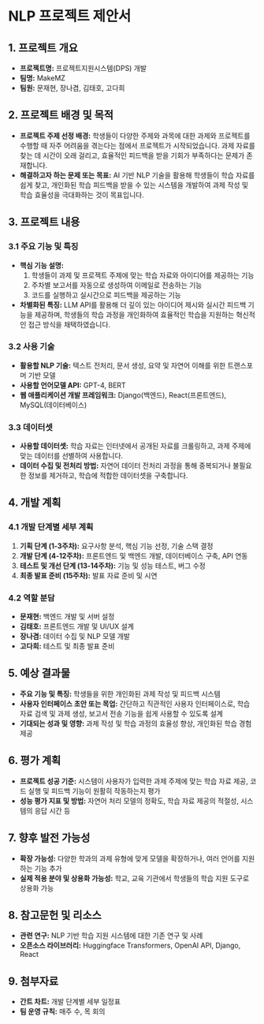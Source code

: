 # NLP 프로젝트 제안서

## 1. 프로젝트 개요

- **프로젝트명:** 프로젝트지원시스템(DPS) 개발
- **팀명:** MakeMZ
- **팀원:** 문재현, 장나겸, 김태호, 고다희

## 2. 프로젝트 배경 및 목적

- **프로젝트 주제 선정 배경:** 학생들이 다양한 주제와 과목에 대한 과제와 프로젝트를 수행할 때 자주 어려움을 겪는다는 점에서 프로젝트가 시작되었습니다. 과제 자료를 찾는 데 시간이 오래 걸리고, 효율적인 피드백을 받을 기회가 부족하다는 문제가 존재합니다.
- **해결하고자 하는 문제 또는 목표:** AI 기반 NLP 기술을 활용해 학생들이 학습 자료를 쉽게 찾고, 개인화된 학습 피드백을 받을 수 있는 시스템을 개발하여 과제 작성 및 학습 효율성을 극대화하는 것이 목표입니다.

## 3. 프로젝트 내용

### 3.1 주요 기능 및 특징

- **핵심 기능 설명:**
  1. 학생들이 과제 및 프로젝트 주제에 맞는 학습 자료와 아이디어를 제공하는 기능
  2. 주차별 보고서를 자동으로 생성하여 이메일로 전송하는 기능
  3. 코드를 실행하고 실시간으로 피드백을 제공하는 기능
- **차별화된 특징:** LLM API를 활용해 더 깊이 있는 아이디어 제시와 실시간 피드백 기능을 제공하며, 학생들의 학습 과정을 개인화하여 효율적인 학습을 지원하는 혁신적인 접근 방식을 채택하였습니다.

### 3.2 사용 기술

- **활용할 NLP 기술:** 텍스트 전처리, 문서 생성, 요약 및 자연어 이해를 위한 트랜스포머 기반 모델
- **사용할 언어모델 API:** GPT-4, BERT
- **웹 애플리케이션 개발 프레임워크:** Django(백엔드), React(프론트엔드), MySQL(데이터베이스)

### 3.3 데이터셋

- **사용할 데이터셋:** 학습 자료는 인터넷에서 공개된 자료를 크롤링하고, 과제 주제에 맞는 데이터를 선별하여 사용합니다.
- **데이터 수집 및 전처리 방법:** 자연어 데이터 전처리 과정을 통해 중복되거나 불필요한 정보를 제거하고, 학습에 적합한 데이터셋을 구축합니다.

## 4. 개발 계획

### 4.1 개발 단계별 세부 계획

1. **기획 단계 (1-3주차):** 요구사항 분석, 핵심 기능 선정, 기술 스택 결정
2. **개발 단계 (4-12주차):** 프론트엔드 및 백엔드 개발, 데이터베이스 구축, API 연동
3. **테스트 및 개선 단계 (13-14주차):** 기능 및 성능 테스트, 버그 수정
4. **최종 발표 준비 (15주차):** 발표 자료 준비 및 시연

### 4.2 역할 분담

- **문재현:** 백엔드 개발 및 서버 설정
- **김태호:** 프론트엔드 개발 및 UI/UX 설계
- **장나겸:** 데이터 수집 및 NLP 모델 개발
- **고다희:** 테스트 및 최종 발표 준비

## 5. 예상 결과물

- **주요 기능 및 특징:** 학생들을 위한 개인화된 과제 작성 및 피드백 시스템
- **사용자 인터페이스 초안 또는 목업:** 간단하고 직관적인 사용자 인터페이스로, 학습 자료 검색 및 과제 생성, 보고서 전송 기능을 쉽게 사용할 수 있도록 설계
- **기대되는 성과 및 영향:** 과제 작성 및 학습 과정의 효율성 향상, 개인화된 학습 경험 제공

## 6. 평가 계획

- **프로젝트 성공 기준:** 시스템이 사용자가 입력한 과제 주제에 맞는 학습 자료 제공, 코드 실행 및 피드백 기능이 원활히 작동하는지 평가
- **성능 평가 지표 및 방법:** 자연어 처리 모델의 정확도, 학습 자료 제공의 적절성, 시스템의 응답 시간 등

## 7. 향후 발전 가능성

- **확장 가능성:** 다양한 학과의 과제 유형에 맞게 모델을 확장하거나, 여러 언어를 지원하는 기능 추가
- **실제 적용 분야 및 상용화 가능성:** 학교, 교육 기관에서 학생들의 학습 지원 도구로 상용화 가능

## 8. 참고문헌 및 리소스

- **관련 연구:** NLP 기반 학습 지원 시스템에 대한 기존 연구 및 사례
- **오픈소스 라이브러리:** Huggingface Transformers, OpenAI API, Django, React

## 9. 첨부자료

- **간트 차트:** 개발 단계별 세부 일정표
- **팀 운영 규칙:** 매주 수, 목 회의
